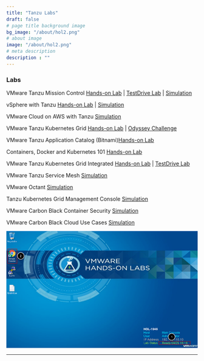 ```yaml
---
title: "Tanzu Labs"
draft: false
# page title background image
bg_image: "/about/hol2.png"
# about image
image: "/about/hol2.png"
# meta description
description : ""
---
```


### Labs

VMware Tanzu Mission Control [Hands-on Lab](http://labs.hol.vmware.com/HOL/catalogs/lab/8087) | [TestDrive Lab](https://pathfinder.vmware.com/path/tanzu) | [Simulation](http://labs.hol.vmware.com/HOL/catalogs/lab/8516)

vSphere with Tanzu [Hands-on Lab](https://www.vmwarelearningplatform.com/HOL/catalogs/lab/7811) | [Simulation](http://labs.hol.vmware.com/HOL/catalogs/lab/8897)

VMware Cloud on AWS with Tanzu [Simulation](https://labs.hol.vmware.com/HOL/catalogs/lab/8743)

VMware Tanzu Kubernetes Grid [Hands-on Lab](http://labs.hol.vmware.com/HOL/catalogs/lab/8525) | [Odyssey Challenge](http://labs.hol.vmware.com/HOL/catalogs/lab/8664)

VMware Tanzu Application Catalog (Bitnami)[Hands-on Lab](https://labs.hol.vmware.com/HOL/catalogs/lab/8526)

Containers, Docker and Kubernetes 101 [Hands-on Lab](https://labs.hol.vmware.com/HOL/catalogs/lab/9312)

VMware Tanzu Kubernetes Grid Integrated [Hands-on Lab](http://labs.hol.vmware.com/HOL/catalogs/lab/8546) | [TestDrive Lab](https://pathfinder.vmware.com/path/enterprisepks)

VMware Tanzu Service Mesh [Simulation](http://labs.hol.vmware.com/HOL/catalogs/lab/8509)

VMware Octant [Simulation](http://labs.hol.vmware.com/HOL/catalogs/lab/8548)

Tanzu Kubernetes Grid Management Console [Simulation](http://labs.hol.vmware.com/HOL/catalogs/lab/8547)

VMware Carbon Black Container Security [Simulation](http://labs.hol.vmware.com/HOL/catalogs/lab/8549)	

VMware Carbon Black Cloud Use Cases [Simulation](http://labs.hol.vmware.com/HOL/catalogs/lab/8550)


![/about/hol3.ppg](/about/hol3.png)

--------


